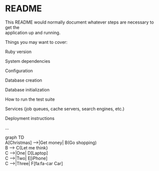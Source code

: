 # README

This README would normally document whatever steps are necessary to get the  
application up and running.

Things you may want to cover:

Ruby version

System dependencies

Configuration

Database creation

Database initialization

How to run the test suite

Services (job queues, cache servers, search engines, etc.)

Deployment instructions

...

graph TD  
A\[Christmas\] -->|Get money| B(Go shopping)  
B --> C{Let me think}  
C -->|One| D\[Laptop\]  
C -->|Two| E\[iPhone\]  
C -->|Three| F\[fa:fa-car Car\]

